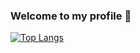 ### Welcome to my profile 👋 

[![Top Langs](https://github-readme-stats.vercel.app/api/top-langs/?username=darvcodev&layout=compact)](https://github.com/darvcodev/github-readme-stats)
